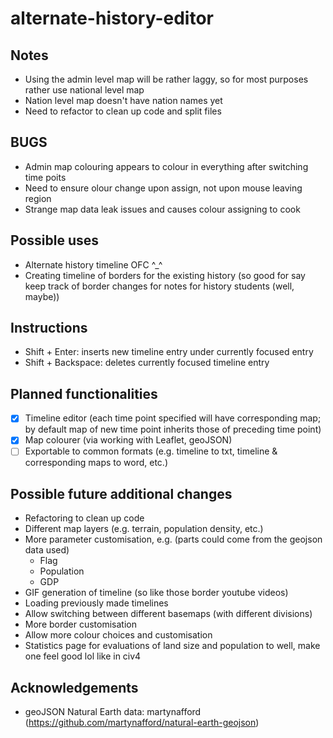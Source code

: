 # alternate-history-editor

## Notes
- Using the admin level map will be rather laggy, so for most purposes rather use national level map
- Nation level map doesn't have nation names yet
- Need to refactor to clean up code and split files

## BUGS
- Admin map colouring appears to colour in everything after switching time poits
- Need to ensure olour change upon assign, not upon mouse leaving region
- Strange map data leak issues and causes colour assigning to cook

## Possible uses
- Alternate history timeline OFC ^_^
- Creating timeline of borders for the existing history (so good for say keep track of border changes for notes for history students (well, maybe))

## Instructions
- Shift + Enter: inserts new timeline entry under currently focused entry
- Shift + Backspace: deletes currently focused timeline entry

## Planned functionalities
- [x] Timeline editor (each time point specified will have corresponding map; by default map of new time point inherits those of preceding time point)
- [x] Map colourer (via working with Leaflet, geoJSON)
- [ ] Exportable to common formats (e.g. timeline to txt, timeline & corresponding maps to word, etc.)

## Possible future additional changes
- Refactoring to clean up code
- Different map layers (e.g. terrain, population density, etc.)
- More parameter customisation, e.g. (parts could come from the geojson data used)
  - Flag
  - Population
  - GDP
- GIF generation of timeline (so like those border youtube videos)
- Loading previously made timelines
- Allow switching between different basemaps (with different divisions)
- More border customisation
- Allow more colour choices and customisation
- Statistics page for evaluations of land size and population to well, make one feel good lol like in civ4

## Acknowledgements
- geoJSON Natural Earth data: martynafford (https://github.com/martynafford/natural-earth-geojson)